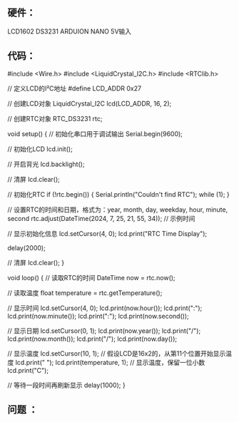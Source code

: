 硬件：
------------------------------------
  LCD1602
  DS3231
  ARDUION NANO
  5V输入

代码：
------------------------------------
#include <Wire.h>
#include <LiquidCrystal_I2C.h>
#include <RTClib.h>

// 定义LCD的I²C地址
#define LCD_ADDR 0x27

// 创建LCD对象
LiquidCrystal_I2C lcd(LCD_ADDR, 16, 2);

// 创建RTC对象
RTC_DS3231 rtc;

void setup() {
  // 初始化串口用于调试输出
  Serial.begin(9600);
  
  // 初始化LCD
  lcd.init();
  
  // 开启背光
  lcd.backlight();
  
  // 清屏
  lcd.clear();
  
  // 初始化RTC
  if (!rtc.begin()) {
    Serial.println("Couldn't find RTC");
    while (1);
  }
  
  // 设置RTC的时间和日期，格式为：year, month, day, weekday, hour, minute, second
  rtc.adjust(DateTime(2024, 7, 25, 21, 55, 34)); // 示例时间
  
  // 显示初始化信息
  lcd.setCursor(4, 0);
  lcd.print("RTC Time Display");
  
  delay(2000);
  
  // 清屏
  lcd.clear();
}

void loop() {
  // 读取RTC的时间
  DateTime now = rtc.now();
  
  // 读取温度
  float temperature = rtc.getTemperature();
  
  // 显示时间
  lcd.setCursor(4, 0);
  lcd.print(now.hour());
  lcd.print(":");
  lcd.print(now.minute());
  lcd.print(":");
  lcd.print(now.second());
  
  // 显示日期
  lcd.setCursor(0, 1);
  lcd.print(now.year());
  lcd.print("/");
  lcd.print(now.month());
  lcd.print("/");
  lcd.print(now.day());

  // 显示温度
  lcd.setCursor(10, 1); // 假设LCD是16x2的，从第11个位置开始显示温度
  lcd.print(" ");
  lcd.print(temperature, 1); // 显示温度，保留一位小数
  lcd.print("C");
  
  // 等待一段时间再刷新显示
  delay(1000);
}


问题 ：
------------------------------------
